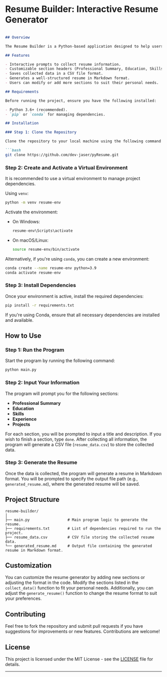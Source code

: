 # Resume Builder: Interactive Resume Generator

```markdown

## Overview

The Resume Builder is a Python-based application designed to help users create a personalized resume by collecting information interactively and generating a Markdown file. This tool allows users to easily input their professional details such as summary, education, skills, experience, and projects through a guided command-line interface.

## Features

- Interactive prompts to collect resume information.
- Customizable section headers (Professional Summary, Education, Skills, Experience, Projects).
- Saves collected data in a CSV file format.
- Generates a well-structured resume in Markdown format.
- Users can modify or add more sections to suit their personal needs.

## Requirements

Before running the project, ensure you have the following installed:

- Python 3.6+ (recommended).
- `pip` or `conda` for managing dependencies.

## Installation

### Step 1: Clone the Repository

Clone the repository to your local machine using the following command:

```bash
git clone https://github.com/dev-jaser/pyResume.git
```

### Step 2: Create and Activate a Virtual Environment

It is recommended to use a virtual environment to manage project dependencies.

Using `venv`:

```bash
python -m venv resume-env
```

Activate the environment:

- On Windows:

  ```bash
  resume-env\Scripts\activate
  ```

- On macOS/Linux:

  ```bash
  source resume-env/bin/activate
  ```

Alternatively, if you're using `conda`, you can create a new environment:

```bash
conda create --name resume-env python=3.9
conda activate resume-env
```

### Step 3: Install Dependencies

Once your environment is active, install the required dependencies:

```bash
pip install -r requirements.txt
```

If you're using Conda, ensure that all necessary dependencies are installed and available.

## How to Use

### Step 1: Run the Program

Start the program by running the following command:

```bash
python main.py
```

### Step 2: Input Your Information

The program will prompt you for the following sections:

- **Professional Summary**
- **Education**
- **Skills**
- **Experience**
- **Projects**

For each section, you will be prompted to input a title and description. If you wish to finish a section, type `done`. After collecting all information, the program will generate a CSV file (`resume_data.csv`) to store the collected data.

### Step 3: Generate the Resume

Once the data is collected, the program will generate a resume in Markdown format. You will be prompted to specify the output file path (e.g., `generated_resume.md`), where the generated resume will be saved.

## Project Structure

```plaintext
resume-builder/
│
├── main.py                 # Main program logic to generate the resume.
├── requirements.txt        # List of dependencies required to run the project.
├── resume_data.csv         # CSV file storing the collected resume data.
└── generated_resume.md     # Output file containing the generated resume in Markdown format.
```

## Customization

You can customize the resume generator by adding new sections or adjusting the format in the code. Modify the sections listed in the `collect_data()` function to fit your personal needs. Additionally, you can adjust the `generate_resume()` function to change the resume format to suit your preferences.

## Contributing

Feel free to fork the repository and submit pull requests if you have suggestions for improvements or new features. Contributions are welcome!

## License

This project is licensed under the MIT License - see the [LICENSE](LICENSE) file for details.

----
